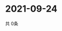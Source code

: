 # 2021-09-24
  共 0条

  <!-- BEGIN -->
  <!-- 最后更新时间Fri Sep 24 2021 23:03:06 GMT+0000 (Coordinated Universal Time) -->
  
  <!-- END -->
  
  